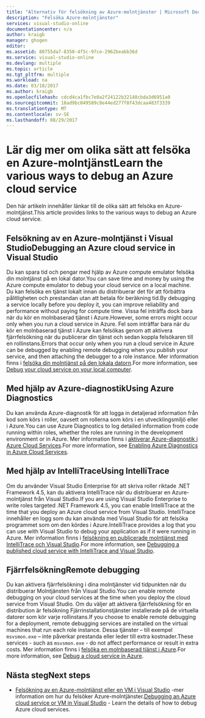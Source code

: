 ```yaml
---
title: "Alternativ för felsökning av Azure-molntjänster | Microsoft Docs"
description: "Felsöka Azure-molntjänster"
services: visual-studio-online
documentationcenter: n/a
author: kraigb
manager: ghogen
editor: 
ms.assetid: 80755da7-8350-4f5c-97ce-2962beabb36d
ms.service: visual-studio-online
ms.devlang: multiple
ms.topic: article
ms.tgt_pltfrm: multiple
ms.workload: na
ms.date: 03/18/2017
ms.author: kraigb
ms.openlocfilehash: cdcd4ca1fbc7e0a2f24122b32148cbda3d6951a0
ms.sourcegitcommit: 18ad9bc049589c8e44ed277f8f43dcaa483f3339
ms.translationtype: MT
ms.contentlocale: sv-SE
ms.lasthandoff: 08/29/2017
---
```

# <a name="learn-the-various-ways-to-debug-an-azure-cloud-service"></a><span data-ttu-id="66099-103">Lär dig mer om olika sätt att felsöka en Azure-molntjänst</span><span class="sxs-lookup"><span data-stu-id="66099-103">Learn the various ways to debug an Azure cloud service</span></span>
<span data-ttu-id="66099-104">Den här artikeln innehåller länkar till de olika sätt att felsöka en Azure-molntjänst.</span><span class="sxs-lookup"><span data-stu-id="66099-104">This article provides links to the various ways to debug an Azure cloud service.</span></span> 

## <a name="debugging-an-azure-cloud-service-in-visual-studio"></a><span data-ttu-id="66099-105">Felsökning av en Azure-molntjänst i Visual Studio</span><span class="sxs-lookup"><span data-stu-id="66099-105">Debugging an Azure cloud service in Visual Studio</span></span>
<span data-ttu-id="66099-106">Du kan spara tid och pengar med hjälp av Azure compute emulator felsöka din molntjänst på en lokal dator.</span><span class="sxs-lookup"><span data-stu-id="66099-106">You can save time and money by using the Azure compute emulator to debug your cloud service on a local machine.</span></span> <span data-ttu-id="66099-107">Du kan felsöka en tjänst lokalt innan du distribuerar det för att förbättra pålitligheten och prestandan utan att betala för beräkning tid.</span><span class="sxs-lookup"><span data-stu-id="66099-107">By debugging a service locally before you deploy it, you can improve reliability and performance without paying for compute time.</span></span> <span data-ttu-id="66099-108">Vissa fel inträffa dock bara när du kör en molnbaserad tjänst i Azure.</span><span class="sxs-lookup"><span data-stu-id="66099-108">However, some errors might occur only when you run a cloud service in Azure.</span></span> <span data-ttu-id="66099-109">Fel som inträffar bara när du kör en molnbaserad tjänst i Azure kan felsökas genom att aktivera fjärrfelsökning när du publicerar din tjänst och sedan koppla felsökaren till en rollinstans.</span><span class="sxs-lookup"><span data-stu-id="66099-109">Errors that occur only when you run a cloud service in Azure can be debugged by enabling remote debugging when you publish your service, and then attaching the debugger to a role instance.</span></span> <span data-ttu-id="66099-110">Mer information finns i [felsöka din molntjänst på den lokala datorn](vs-azure-tools-debug-cloud-services-virtual-machines.md#debug-your-cloud-service-on-your-local-computer).</span><span class="sxs-lookup"><span data-stu-id="66099-110">For more information, see [Debug your cloud service on your local computer](vs-azure-tools-debug-cloud-services-virtual-machines.md#debug-your-cloud-service-on-your-local-computer).</span></span>

## <a name="using-azure-diagnostics"></a><span data-ttu-id="66099-111">Med hjälp av Azure-diagnostik</span><span class="sxs-lookup"><span data-stu-id="66099-111">Using Azure Diagnostics</span></span> 
<span data-ttu-id="66099-112">Du kan använda Azure-diagnostik för att logga in detaljerad information från kod som körs i roller, oavsett om rollerna som körs i en utvecklingsmiljö eller i Azure.</span><span class="sxs-lookup"><span data-stu-id="66099-112">You can use Azure Diagnostics to log detailed information from code running within roles, whether the roles are running in the development environment or in Azure.</span></span> <span data-ttu-id="66099-113">Mer information finns i [aktiverar Azure-diagnostik i Azure Cloud Services](http://go.microsoft.com/fwlink/p/?LinkId=400450).</span><span class="sxs-lookup"><span data-stu-id="66099-113">For more information, see [Enabling Azure Diagnostics in Azure Cloud Services](http://go.microsoft.com/fwlink/p/?LinkId=400450).</span></span>

## <a name="using-intellitrace"></a><span data-ttu-id="66099-114">Med hjälp av IntelliTrace</span><span class="sxs-lookup"><span data-stu-id="66099-114">Using IntelliTrace</span></span> 
<span data-ttu-id="66099-115">Om du använder Visual Studio Enterprise för att skriva roller riktade .NET Framework 4.5, kan du aktivera IntelliTrace när du distribuerar en Azure-molntjänst från Visual Studio.</span><span class="sxs-lookup"><span data-stu-id="66099-115">If you are using Visual Studio Enterprise to write roles targeted .NET Framework 4.5, you can enable IntelliTrace at the time that you deploy an Azure cloud service from Visual Studio.</span></span> <span data-ttu-id="66099-116">IntelliTrace innehåller en logg som du kan använda med Visual Studio för att felsöka programmet som om den kördes i Azure.</span><span class="sxs-lookup"><span data-stu-id="66099-116">IntelliTrace provides a log that you can use with Visual Studio to debug your application as if it were running in Azure.</span></span> <span data-ttu-id="66099-117">Mer information finns i [felsökning en publicerade molntjänst med IntelliTrace och Visual Studio](http://go.microsoft.com/fwlink/p/?LinkId=623016).</span><span class="sxs-lookup"><span data-stu-id="66099-117">For more information, see [Debugging a published cloud service with IntelliTrace and Visual Studio](http://go.microsoft.com/fwlink/p/?LinkId=623016).</span></span>

## <a name="remote-debugging"></a><span data-ttu-id="66099-118">Fjärrfelsökning</span><span class="sxs-lookup"><span data-stu-id="66099-118">Remote debugging</span></span> 
<span data-ttu-id="66099-119">Du kan aktivera fjärrfelsökning i dina molntjänster vid tidpunkten när du distribuerar Molntjänsten från Visual Studio.</span><span class="sxs-lookup"><span data-stu-id="66099-119">You can enable remote debugging on your cloud services at the time when you deploy the cloud service from Visual Studio.</span></span> <span data-ttu-id="66099-120">Om du väljer att aktivera fjärrfelsökning för en distribution är felsökning Fjärrinstallationstjänster installerade på de virtuella datorer som kör varje rollinstans.</span><span class="sxs-lookup"><span data-stu-id="66099-120">If you choose to enable remote debugging for a deployment, remote debugging services are installed on the virtual machines that run each role instance.</span></span> <span data-ttu-id="66099-121">Dessa tjänster – till exempel `msvsmon.exe` – inte påverkar prestanda eller leder till extra kostnader.</span><span class="sxs-lookup"><span data-stu-id="66099-121">These services - such as `msvsmon.exe` - do not affect performance or result in extra costs.</span></span> <span data-ttu-id="66099-122">Mer information finns i [felsöka en molnbaserad tjänst i Azure](vs-azure-tools-debug-cloud-services-virtual-machines.md#debug-a-cloud-service-in-azure).</span><span class="sxs-lookup"><span data-stu-id="66099-122">For more information, see [Debug a cloud service in Azure](vs-azure-tools-debug-cloud-services-virtual-machines.md#debug-a-cloud-service-in-azure).</span></span>

## <a name="next-steps"></a><span data-ttu-id="66099-123">Nästa steg</span><span class="sxs-lookup"><span data-stu-id="66099-123">Next steps</span></span>
- <span data-ttu-id="66099-124">[Felsökning av en Azure-molntjänst eller en VM i Visual Studio](./vs-azure-tools-debug-cloud-services-virtual-machines.md) -mer information om hur du felsöker Azure-molntjänster.</span><span class="sxs-lookup"><span data-stu-id="66099-124">[Debugging an Azure cloud service or VM in Visual Studio](./vs-azure-tools-debug-cloud-services-virtual-machines.md) - Learn the details of how to debug Azure cloud services.</span></span>